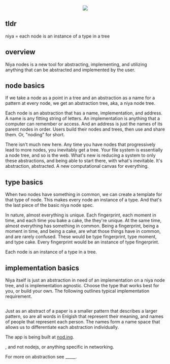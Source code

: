 <p align=center>
</br>
<img src="https://github.com/johans-work/niyanodes/assets/108384802/8db06b17-19a3-4a30-b5ac-0ebb34114648">
</br>
</p>

## tldr

niya = each node is an instance of a type in a tree

## overview

Niya nodes is a new tool for abstracting, implementing, and utilizing anything that can be abstracted and implemented by the user. 
## node basics

If we take a node as a point in a tree and an abstraction as a name for a pattern at every node, we get an abstraction tree, aka, a niya node tree. 

Each node is an abstraction that has a name, implementation, and address. A name is any fitting string of letters. An implementation is anything that a computer can remember or access. And an address is just the names of its parent nodes in order. Users build their nodes and trees, then use and share them. Or, "noding" for short.

There isn't much new here. Any time you have nodes that progressively lead to more nodes, you inevitably get a tree. Your file system is essentially a node tree, and so is the web. What's new is reducing a system to only these abstractions, and being able to start there, with what's inevitable. It's abstraction, abstracted. A new computational canvas for everything.

## type basics

When two nodes have something in common, we can create a template for that type of node. This makes every node an instance of a type. And that's the last piece of the basic niya node spec.

In nature, almost everything is unique. Each fingerprint, each moment in time, and each time you bake a cake, the they're unique. At the same time, almost everything has something in common. Being a fingerprint, being a moment in time, and being a cake, are what those things have in common, and are rarely confused. These would be type fingerprint, type moment, and type cake. Every fingerprint would be an instance of type fingerprint.

Each node is an instance of a type in a tree. 

## implementation basics

Niya itself is just an abstraction in need of an implementation on a niya node tree, and is implementation agnostic. Choose the type that works best for you, or build your own. The following outlines typical implementation requirement.





##

Just as an abstract of a paper is a smaller pattern that describes a larger pattern, so are all words in Enlgish that represent their meaning, and names of people that represent each person. The names form a name space that allows us to differentiate each abstraction individually.


The app is being built at [nod.ing](http://nod.ing/).

, and not nodejs, or anything specific in networking.

For more on abstraction see _____.





